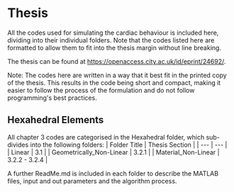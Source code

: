 # Thesis

All the codes used for simulating the cardiac behaviour is included here, dividing into their individual folders.
Note that the codes listed here are formatted to allow them to fit into the thesis margin without line breaking.

The thesis can be found at https://openaccess.city.ac.uk/id/eprint/24692/.

Note: The codes here are written in a way that it best fit in the printed copy of the thesis. This results in the code being short and compact, making it easier to follow the process of the formulation and do not follow programming's best practices.

## Hexahedral Elements

All chapter 3 codes are categorised in the Hexahedral folder, which sub-divides into the following folders:
| Folder Title | Thesis Section |
| --- | --- |
| Linear | 3.1 |
| Geometrically_Non-Linear | 3.2.1 |
| Material_Non-Linear | 3.2.2 - 3.2.4 |

A further ReadMe.md is included in each folder to describe the MATLAB files, input and out parameters and the algorithm process.
